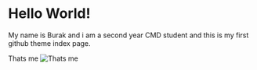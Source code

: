 # Hello World!

My name is Burak and i am a second year CMD student and this is my first github theme index page.

Thats me 
![Thats me](http://nl.tinypic.com/r/331m2pv/9)
